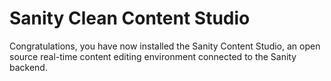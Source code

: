 # Sanity Clean Content Studio

Congratulations, you have now installed the Sanity Content Studio, an open source real-time content editing environment connected to the Sanity backend.
